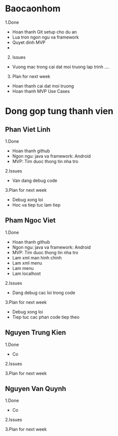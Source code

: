 # Baocaonhom


1.Done
- Hoan thanh Git setup cho du an
- Lua tron ngon ngu va framework
- Quyet dinh MVP
-

2. Issues
- Vuong mac trong cai dat moi truong lap trinh
....

3. Plan for next week
- Hoan thanh cai dat moi truong
- Hoan thanh MVP Use Cases


# Dong gop tung thanh vien

## Phan Viet Linh

1.Done
- Hoan thanh github
- Ngon ngu: java va framework: Android
- MVP: Tim duoc thong tin nha tro

2.Issues
- Van dang debug code

3.Plan for next week
- Debug xong loi
- Hoc va tiep tuc lam tiep


## Pham Ngoc Viet

1.Done
- Hoan thanh github
- Ngon ngu: java va framework: Android
- MVP: Tim duoc thong tin nha tro
- Lam xml man hinh chinh
- Lam xml menu
- Lam menu 
- Lam localhost

2.Issues
- Dang debug cac loi trong code

3.Plan for next week
- Debug xong loi
- Tiep tuc cac phan code tiep theo

## Nguyen Trung Kien

1.Done
- Co

2.Issues

3.Plan for next week

## Nguyen Van Quynh

1.Done
- Co

2.Issues

3.Plan for next week

